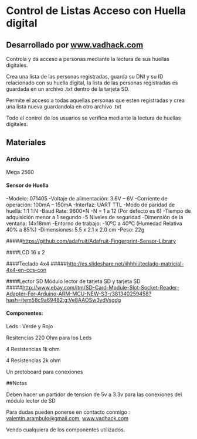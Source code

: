 # Control de Listas Acceso con Huella digital 

## Desarrollado por www.vadhack.com

Controla y da acceso a personas mediante la lectura de sus huellas digitales. 

Crea una lista de las personas registradas, guarda su DNI y su ID relacionado con su huella digital, la lista de las personas registradas es guardada en un archivo .txt dentro de la tarjeta SD.

Permite el acceso a todas aquellas personas que esten registradas y crea una lista nueva guardandola en otro archivo .txt

Todo el control de los usuarios se verifica mediante la lectura de huellas digitales.

## Materiales

### Arduino 

Mega 2560

#### Sensor de Huella

-Modelo: 071405
-Voltaje de alimentación: 3.6V – 6V
-Corriente de operación: 100mA – 150mA
-Interfaz: UART TTL
-Modo de paridad de huella: 1:1 1:N
-Baud Rate: 9600*N
-N = 1 a 12 (Por defecto es 6)
-Tiempo de adquisición menor a 1 segundo
-5 Niveles de seguridad
-Dimensión de la ventana: 14x18mm
-Entorno de trabajo: -10ºC a 40ºC (Humedad Relativa 40% a 85%)
-Dimensiones: 5.5 x 2.1 x 2.0 cm
-Peso: 22g

#####https://github.com/adafruit/Adafruit-Fingerprint-Sensor-Library

####LCD
16 x 2

####Teclado 4x4
#####http://es.slideshare.net/iihhhii/teclado-matricial-4x4-en-ccs-con

####Lector SD
Módulo lector de tarjeta SD y tarjeta SD
#####http://www.ebay.com/itm/SD-Card-Module-Slot-Socket-Reader-Adapter-For-Arduino-ARM-MCU-NEW-S3-/381340259458?hash=item58c9a69482:g:Ve8AAOSw3ydVsgdg

#### Componentes:

Leds : Verde y Rojo

Resitencias 220 Ohm para los Leds

4 Resistencias 1k ohm

4 Resistencias 2k ohm

Un protoboard para conexiones

##Notas

Deben hacer un partidor de tension de 5v a 3.3v para las conexiones del módulo lector de SD


Para dudas pueden ponerse en contacto conmigo : valentin.arambulo@gmail.com, www.vadhack.com


Vendo cualquiera de los componentes utilizados.


